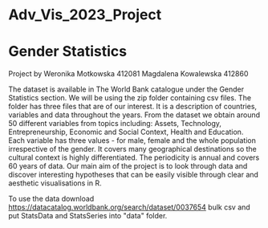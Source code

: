 # Adv_Vis_2023_Project
# Gender Statistics
Project by 
Weronika Motkowska 412081
Magdalena Kowalewska 412860

The dataset is available in The World Bank catalogue under the Gender Statistics section. We will be using the zip folder containing csv files. The folder has three files that are of our interest. It is a description of countries, variables and data throughout the years.
From the dataset we obtain around 50 different variables from topics including: Assets,  Technology, Entrepreneurship, Economic and Social Context, Health and Education. Each variable has three values - for male, female and the whole population irrespective of the gender. It covers many geographical destinations so the cultural context is highly differentiated. The periodicity is annual and covers 60 years of data.
Our main aim of the project is to look through data and discover interesting hypotheses that can be easily visible through clear and aesthetic visualisations in R.

To use the data download 
https://datacatalog.worldbank.org/search/dataset/0037654 
bulk csv and put StatsData and StatsSeries into "data" folder.
